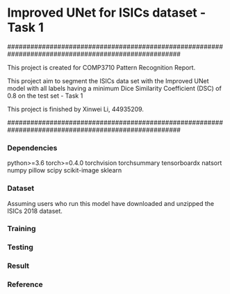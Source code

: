 # Improved UNet for ISICs dataset - Task 1

#####################################################################################################

This project is created for COMP3710 Pattern Recognition Report. 

This project aim to segment the ISICs data set with the Improved UNet model with all labels having a minimum Dice Similarity Coefficient (DSC) of 0.8 on the test set - Task 1 

This project is finished by Xinwei Li, 44935209.

#####################################################################################################

### Dependencies
python>=3.6
torch>=0.4.0
torchvision
torchsummary
tensorboardx
natsort
numpy
pillow
scipy
scikit-image
sklearn

### Dataset
Assuming users who run this model have downloaded and unzipped the ISICs 2018 dataset.

### Training

### Testing

### Result

### Reference
